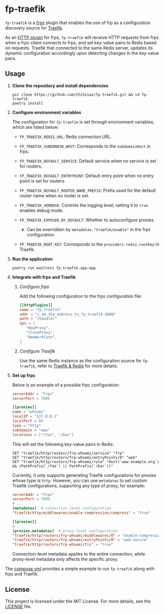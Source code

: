 # fp-traefik

`fp-traefik` is a [frps](https://github.com/fatedier/frp) plugin
that enables the use of frp as a configuration discovery source for [Traefik](https://traefik.io/traefik/).

As an [HTTP plugin](https://github.com/fatedier/frp/blob/master/doc/server_plugin.md) for frps,
`fp-traefik` will receive HTTP requests from frps when a frpc client connects to frps,
and set key-value pairs to Redis based on requests.
Traefik that connected to the same Redis server,
updates its dynamic configuration accordingly upon detecting changes in the key-value pairs.

## Usage

1. **Clone the repository and install dependencies**

   ```shell
   git clone https://github.com/Chihsiao/fp-traefik.git && cd fp-traefik
   poetry install
   ```

2. **Configure environment variables**

   The configuration for `fp-traefik` is set through environment variables, which are listed below:

   - `FP_TRAEFIK_REDIS_URL`: Redis connection URL.
   - `FP_TRAEFIK_SUBDOMAIN_HOST`: Corresponds to the `subdomainHost` in frps.
   - `FP_TRAEFIK_DEFAULT_SERVICE`: Default service when no service is set for routers.
   - `FP_TRAEFIK_DEFAULT_ENTRYPOINT`: Default entry point when no entry point is set for routers.
   - `FP_TRAEFIK_DEFAULT_ROUTER_NAME_PREFIX`: Prefix used for the default router name when no router is set.
   - `FP_TRAEFIK_VERBOSE`: Controls the logging level; setting it to `true` enables debug mode.

   - `FP_TRAEFIK_EXPOSED_BY_DEFAULT`: Whether to autoconfigure proxies.
     - Can be overridden by `metadatas."traefik/enable"` in the frpc configuration.
   - `FP_TRAEFIK_ROOT_KEY`: Corresponds to the `providers.redis.rootKey` in Traefik.

3. **Run the application**

   ```shell
   poetry run waitress fp_traefik.app:app
   ```

4. **Integrate with frps and Traefik**

   1. _Configure frps_

      Add the following configuration to the frps configuration file:

      ```toml
      [[httpPlugins]]
      name = "fp_traefik"
      addr = "i_am_the_address_to_fp_traefik:8080"
      path = "/handler"
      ops = [
         "NewProxy",
         "CloseProxy",
         "NewWorkConn",
      ]
      ```

   2. _Configure Traefik_

      Use the same Redis instance as the configuration source for `fp-traefik`, refer to [Traefik & Redis](https://doc.traefik.io/traefik/providers/redis/) for more details.

5. **Set up frpc**

   Below is an example of a possible frpc configuration:

   ```toml
   serverAddr = "frps"
   serverPort = 7000
   
   [[proxies]]
   name = "whoami"
   localIP = "127.0.0.1"
   localPort = 80
   type = "http"
   subdomain = "www"
   locations = ["/foo", "/bar"]
   ```

   This will set the following key-value pairs in Redis:

   ```redis
   SET "traefik/http/routesr/frp-whoami/service" "frp"
   SET "traefik/http/routers/frp-whoami/entryPoints/0" "web"
   SET "traefik/http/routers/frp-whoami/rule" "Host(`www.example.org`) && (PathPrefix(`/foo`) || PathPrefix(`/bar`))"
   ```

   Currently, it only supports generating Traefik configurations for proxies whose type is `http`.
   However, you can use `metadatas` to set custom Traefik configurations, supporting any type of proxy, for example:

   ```toml
   serverAddr = "frps"
   serverPort = 7000
   # ...
   [metadatas]  # connection-level configuration
   "traefik/http/middlewares/enable-compression/compress" = "true"
   
   [[proxies]]
   # ...
   [proxies.metadatas]  # proxy-level configuration
   "traefik/http/routers/frp-whoami/middlewares/0" = "enable-compression"
   "traefik/http/routers/frp-whoami/entryPoints/0" = "web-secure"
   "traefik/http/routers/frp-whoami/tls" = "true"
   ```

   Connection-level metadata applies to the entire connection, while proxy-level metadata only affects the specific proxy.

The [compose.yml](compose.yml) provides a simple example to run `fp-traefik` along with frps and Traefik.

## License

This project is licensed under the MIT License. For more details, see the [LICENSE](LICENSE) file.
